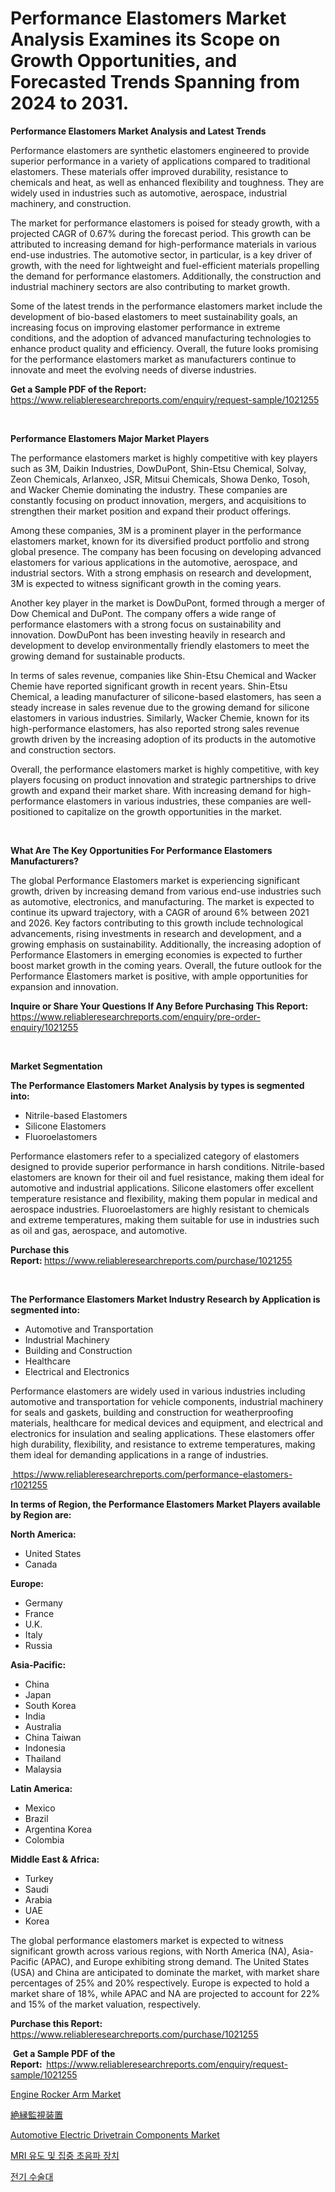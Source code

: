 <p><h1>Performance Elastomers Market Analysis Examines its Scope on Growth Opportunities, and Forecasted Trends Spanning from 2024 to 2031.</h1></p><p><strong>Performance Elastomers Market Analysis and Latest Trends</strong></p>
<p><p>Performance elastomers are synthetic elastomers engineered to provide superior performance in a variety of applications compared to traditional elastomers. These materials offer improved durability, resistance to chemicals and heat, as well as enhanced flexibility and toughness. They are widely used in industries such as automotive, aerospace, industrial machinery, and construction.</p><p>The market for performance elastomers is poised for steady growth, with a projected CAGR of 0.67% during the forecast period. This growth can be attributed to increasing demand for high-performance materials in various end-use industries. The automotive sector, in particular, is a key driver of growth, with the need for lightweight and fuel-efficient materials propelling the demand for performance elastomers. Additionally, the construction and industrial machinery sectors are also contributing to market growth.</p><p>Some of the latest trends in the performance elastomers market include the development of bio-based elastomers to meet sustainability goals, an increasing focus on improving elastomer performance in extreme conditions, and the adoption of advanced manufacturing technologies to enhance product quality and efficiency. Overall, the future looks promising for the performance elastomers market as manufacturers continue to innovate and meet the evolving needs of diverse industries.</p></p>
<p><strong>Get a Sample PDF of the Report:&nbsp;</strong> <a href="https://www.reliableresearchreports.com/enquiry/request-sample/1021255">https://www.reliableresearchreports.com/enquiry/request-sample/1021255</a></p>
<p>&nbsp;</p>
<p><strong>Performance Elastomers Major Market Players</strong></p>
<p><p>The performance elastomers market is highly competitive with key players such as 3M, Daikin Industries, DowDuPont, Shin-Etsu Chemical, Solvay, Zeon Chemicals, Arlanxeo, JSR, Mitsui Chemicals, Showa Denko, Tosoh, and Wacker Chemie dominating the industry. These companies are constantly focusing on product innovation, mergers, and acquisitions to strengthen their market position and expand their product offerings.</p><p>Among these companies, 3M is a prominent player in the performance elastomers market, known for its diversified product portfolio and strong global presence. The company has been focusing on developing advanced elastomers for various applications in the automotive, aerospace, and industrial sectors. With a strong emphasis on research and development, 3M is expected to witness significant growth in the coming years.</p><p>Another key player in the market is DowDuPont, formed through a merger of Dow Chemical and DuPont. The company offers a wide range of performance elastomers with a strong focus on sustainability and innovation. DowDuPont has been investing heavily in research and development to develop environmentally friendly elastomers to meet the growing demand for sustainable products.</p><p>In terms of sales revenue, companies like Shin-Etsu Chemical and Wacker Chemie have reported significant growth in recent years. Shin-Etsu Chemical, a leading manufacturer of silicone-based elastomers, has seen a steady increase in sales revenue due to the growing demand for silicone elastomers in various industries. Similarly, Wacker Chemie, known for its high-performance elastomers, has also reported strong sales revenue growth driven by the increasing adoption of its products in the automotive and construction sectors.</p><p>Overall, the performance elastomers market is highly competitive, with key players focusing on product innovation and strategic partnerships to drive growth and expand their market share. With increasing demand for high-performance elastomers in various industries, these companies are well-positioned to capitalize on the growth opportunities in the market.</p></p>
<p>&nbsp;</p>
<p><strong>What Are The Key Opportunities For Performance Elastomers Manufacturers?</strong></p>
<p><p>The global Performance Elastomers market is experiencing significant growth, driven by increasing demand from various end-use industries such as automotive, electronics, and manufacturing. The market is expected to continue its upward trajectory, with a CAGR of around 6% between 2021 and 2026. Key factors contributing to this growth include technological advancements, rising investments in research and development, and a growing emphasis on sustainability. Additionally, the increasing adoption of Performance Elastomers in emerging economies is expected to further boost market growth in the coming years. Overall, the future outlook for the Performance Elastomers market is positive, with ample opportunities for expansion and innovation.</p></p>
<p><strong>Inquire or Share Your Questions If Any Before Purchasing This Report:</strong> <a href="https://www.reliableresearchreports.com/enquiry/pre-order-enquiry/1021255">https://www.reliableresearchreports.com/enquiry/pre-order-enquiry/1021255</a></p>
<p>&nbsp;</p>
<p><strong>Market Segmentation</strong></p>
<p><strong>The Performance Elastomers Market Analysis by types is segmented into:</strong></p>
<p><ul><li>Nitrile-based Elastomers</li><li>Silicone Elastomers</li><li>Fluoroelastomers</li></ul></p>
<p><p>Performance elastomers refer to a specialized category of elastomers designed to provide superior performance in harsh conditions. Nitrile-based elastomers are known for their oil and fuel resistance, making them ideal for automotive and industrial applications. Silicone elastomers offer excellent temperature resistance and flexibility, making them popular in medical and aerospace industries. Fluoroelastomers are highly resistant to chemicals and extreme temperatures, making them suitable for use in industries such as oil and gas, aerospace, and automotive.</p></p>
<p><strong>Purchase this Report:&nbsp;</strong><a href="https://www.reliableresearchreports.com/purchase/1021255">https://www.reliableresearchreports.com/purchase/1021255</a></p>
<p>&nbsp;</p>
<p><strong>The Performance Elastomers Market Industry Research by Application is segmented into:</strong></p>
<p><ul><li>Automotive and Transportation</li><li>Industrial Machinery</li><li>Building and Construction</li><li>Healthcare</li><li>Electrical and Electronics</li></ul></p>
<p><p>Performance elastomers are widely used in various industries including automotive and transportation for vehicle components, industrial machinery for seals and gaskets, building and construction for weatherproofing materials, healthcare for medical devices and equipment, and electrical and electronics for insulation and sealing applications. These elastomers offer high durability, flexibility, and resistance to extreme temperatures, making them ideal for demanding applications in a range of industries.</p></p>
<p><a href="https://www.reliableresearchreports.com/performance-elastomers-r1021255">&nbsp;https://www.reliableresearchreports.com/performance-elastomers-r1021255</a></p>
<p><strong>In terms of Region, the Performance Elastomers Market Players available by Region are:</strong></p>
<p>
    <p> <strong> North America: </strong>
        <ul>
            <li>United States</li>
            <li>Canada</li>
        </ul>
        </p> 
    <p> <strong> Europe: </strong>
        <ul>
            <li>Germany</li>
            <li>France</li>
            <li>U.K.</li>
            <li>Italy</li>
            <li>Russia</li>
        </ul>
        </p> 
    <p> <strong> Asia-Pacific: </strong>
        <ul>
            <li>China</li>
            <li>Japan</li>
            <li>South Korea</li>
            <li>India</li>
            <li>Australia</li>
            <li>China Taiwan</li>
            <li>Indonesia</li>
            <li>Thailand</li>
            <li>Malaysia</li>
        </ul>
        </p> 
    <p> <strong> Latin America: </strong>
        <ul>
            <li>Mexico</li>
            <li>Brazil</li>
            <li>Argentina Korea</li>
            <li>Colombia</li>
        </ul>
        </p> 
    <p> <strong> Middle East & Africa: </strong>
        <ul>
            <li>Turkey</li>
            <li>Saudi</li>
            <li>Arabia</li>
            <li>UAE</li>
            <li>Korea</li>
        </ul>
    </p>
    </p>
<p><p>The global performance elastomers market is expected to witness significant growth across various regions, with North America (NA), Asia-Pacific (APAC), and Europe exhibiting strong demand. The United States (USA) and China are anticipated to dominate the market, with market share percentages of 25% and 20% respectively. Europe is expected to hold a market share of 18%, while APAC and NA are projected to account for 22% and 15% of the market valuation, respectively.</p></p>
<p><strong>Purchase this Report: </strong><a href="https://www.reliableresearchreports.com/purchase/1021255">https://www.reliableresearchreports.com/purchase/1021255</a></p>
<p>&nbsp;<strong>Get a Sample PDF of the Report:&nbsp;&nbsp;</strong><a href="https://www.reliableresearchreports.com/enquiry/request-sample/1021255">https://www.reliableresearchreports.com/enquiry/request-sample/1021255</a></p>
<p><strong></strong></p>
<p><p><a href="https://github.com/dancokkoe288/Market-Research-Report-List-1/blob/main/engine-rocker-arm-market.md">Engine Rocker Arm Market</a></p><p><a href="https://github.com/BoydYundt1/Market-Research-Report-List-1/blob/main/2582956128601.md">絶縁監視装置</a></p><p><a href="https://github.com/huqhwmcs55/Market-Research-Report-List-1/blob/main/automotive-electric-drivetrain-components-market.md">Automotive Electric Drivetrain Components Market</a></p><p><a href="https://github.com/DavidCarter19662022/Market-Research-Report-List-1/blob/main/3356969115942.md">MRI 유도 및 집중 초음파 장치</a></p><p><a href="https://github.com/bossladyaries0/Market-Research-Report-List-1/blob/main/1752755115941.md">전기 수술대</a></p></p>
